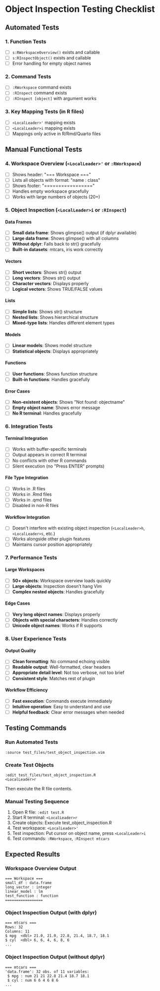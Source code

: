 # Object Inspection Testing Checklist

## Automated Tests

### 1. Function Tests
- [ ] `s:RWorkspaceOverview()` exists and callable
- [ ] `s:RInspectObject()` exists and callable  
- [ ] Error handling for empty object names

### 2. Command Tests
- [ ] `:RWorkspace` command exists
- [ ] `:RInspect` command exists
- [ ] `:RInspect [object]` with argument works

### 3. Key Mapping Tests (in R files)
- [ ] `<LocalLeader>'` mapping exists  
- [ ] `<LocalLeader>i` mapping exists
- [ ] Mappings only active in R/Rmd/Quarto files

## Manual Functional Tests

### 4. Workspace Overview (`<LocalLeader>'` or `:RWorkspace`)
- [ ] Shows header: "=== Workspace ==="
- [ ] Lists all objects with format: "name : class"
- [ ] Shows footer: "================="
- [ ] Handles empty workspace gracefully
- [ ] Works with large numbers of objects (20+)

### 5. Object Inspection (`<LocalLeader>i` or `:RInspect`)

#### Data Frames
- [ ] **Small data frame**: Shows glimpse() output (if dplyr available)
- [ ] **Large data frame**: Shows glimpse() with all columns
- [ ] **Without dplyr**: Falls back to str() gracefully
- [ ] **Built-in datasets**: mtcars, iris work correctly

#### Vectors  
- [ ] **Short vectors**: Shows str() output
- [ ] **Long vectors**: Shows str() output 
- [ ] **Character vectors**: Displays properly
- [ ] **Logical vectors**: Shows TRUE/FALSE values

#### Lists
- [ ] **Simple lists**: Shows str() structure
- [ ] **Nested lists**: Shows hierarchical structure
- [ ] **Mixed-type lists**: Handles different element types

#### Models
- [ ] **Linear models**: Shows model structure
- [ ] **Statistical objects**: Displays appropriately

#### Functions
- [ ] **User functions**: Shows function structure
- [ ] **Built-in functions**: Handles gracefully

#### Error Cases
- [ ] **Non-existent objects**: Shows "Not found: objectname"
- [ ] **Empty object name**: Shows error message
- [ ] **No R terminal**: Handles gracefully

### 6. Integration Tests

#### Terminal Integration
- [ ] Works with buffer-specific terminals
- [ ] Output appears in correct R terminal
- [ ] No conflicts with other R commands
- [ ] Silent execution (no "Press ENTER" prompts)

#### File Type Integration  
- [ ] Works in .R files
- [ ] Works in .Rmd files  
- [ ] Works in .qmd files
- [ ] Disabled in non-R files

#### Workflow Integration
- [ ] Doesn't interfere with existing object inspection (`<LocalLeader>h`, `<LocalLeader>s`, etc.)
- [ ] Works alongside other plugin features
- [ ] Maintains cursor position appropriately

### 7. Performance Tests

#### Large Workspaces
- [ ] **50+ objects**: Workspace overview loads quickly
- [ ] **Large objects**: Inspection doesn't hang Vim
- [ ] **Complex nested objects**: Handles gracefully

#### Edge Cases  
- [ ] **Very long object names**: Displays properly
- [ ] **Objects with special characters**: Handles correctly
- [ ] **Unicode object names**: Works if R supports

### 8. User Experience Tests

#### Output Quality
- [ ] **Clean formatting**: No command echoing visible
- [ ] **Readable output**: Well-formatted, clear headers
- [ ] **Appropriate detail level**: Not too verbose, not too brief
- [ ] **Consistent style**: Matches rest of plugin

#### Workflow Efficiency
- [ ] **Fast execution**: Commands execute immediately
- [ ] **Intuitive operation**: Easy to understand and use  
- [ ] **Helpful feedback**: Clear error messages when needed

## Testing Commands

### Run Automated Tests
```vim
:source test_files/test_object_inspection.vim
```

### Create Test Objects
```vim
:edit test_files/test_object_inspection.R
<LocalLeader>r
```
Then execute the R file contents.

### Manual Testing Sequence
1. Open R file: `:edit test.R`
2. Start R terminal: `<LocalLeader>r`
3. Create objects: Execute test_object_inspection.R
4. Test workspace: `<LocalLeader>'`
5. Test inspection: Put cursor on object name, press `<LocalLeader>i`
6. Test commands: `:RWorkspace`, `:RInspect mtcars`

## Expected Results

### Workspace Overview Output
```
=== Workspace ===
small_df : data.frame
long_vector : integer  
linear_model : lm
test_function : function
=================
```

### Object Inspection Output (with dplyr)
```
=== mtcars ===
Rows: 32
Columns: 11
$ mpg  <dbl> 21.0, 21.0, 22.8, 21.4, 18.7, 18.1
$ cyl  <dbl> 6, 6, 4, 6, 8, 6
...
```

### Object Inspection Output (without dplyr)
```
=== mtcars ===
'data.frame': 32 obs. of 11 variables:
 $ mpg : num 21 21 22.8 21.4 18.7 18.1
 $ cyl : num 6 6 4 6 8 6
...
```